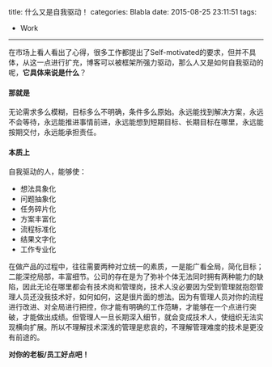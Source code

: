 title: 什么又是自我驱动！
categories: Blabla
date: 2015-08-25 23:11:51
tags: 
- Work
---
在市场上看人看出了心得，很多工作都提出了Self-motivated的要求，但并不具体，从这一点进行扩充，博客可以被框架所强力驱动，那么人又是如何自我驱动的呢，**它具体来说是什么**？

#### 那就是

无论需求多么模糊，目标多么不明确，条件多么原始。永远能找到解决方案，永远不会等待，永远能推进事情前进，永远能想到短期目标、长期目标在哪里，永远能按期交付，永远能承担责任。

#### 本质上

自我驱动的人，能够使：
* 想法具象化
* 问题抽象化
* 任务碎片化
* 方案丰富化
* 流程标准化
* 结果文字化
* 工作专业化

在做产品的过程中，往往需要两种对立统一的素质，一是能广看全局，简化目标；二能深挖局部，丰富细节。公司的存在是为了弥补个体无法同时拥有两种能力的缺陷，因此无论在哪里都会有技术岗和管理岗，技术人没必要因为受到管理就抱怨管理人员还没我技术好，如何如何，这是很片面的想法。因为有管理人员对你的流程进行改进、对全局进行把控，你才能有明确的工作范畴，才能够在一个点进行突破，才能做出成绩。但管理人一旦长期深入细节，就会变成技术人，使组织无法实现横向扩展。所以不理解技术深浅的管理是悲哀的，不理解管理难度的技术是更没有前途的。

**对你的老板/员工好点吧！**